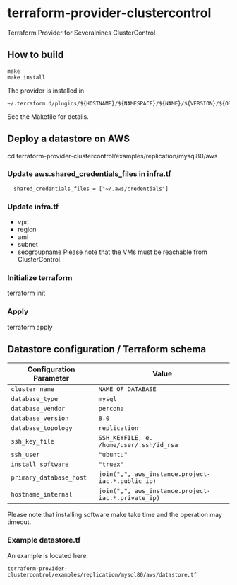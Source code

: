 # terraform-provider-clustercontrol
Terraform Provider for Severalnines ClusterControl



## How to build
```
make
make install
```
The provider is installed in
```
~/.terraform.d/plugins/${HOSTNAME}/${NAMESPACE}/${NAME}/${VERSION}/${OS_ARCH}
```
See the Makefile for details.


## Deploy a datastore on AWS
cd terraform-provider-clustercontrol/examples/replication/mysql80/aws
### Update aws.shared_credentials_files in infra.tf
```
  shared_credentials_files = ["~/.aws/credentials"]
```
### Update infra.tf
- vpc
- region
- ami
- subnet
- secgroupname
Please note that the VMs must be reachable from ClusterControl.
### Initialize terraform
terraform init
### Apply
terraform apply

## Datastore configuration / Terraform schema
| Configuration Parameter     | Value                                            |
|-----------------------------|--------------------------------------------------|
| `cluster_name`              | `NAME_OF_DATABASE`                                   |
| `database_type`             | `mysql`                                        |
| `database_vendor`           | `percona`                                     |
| `database_version`          | `8.0`                                  |
| `database_topology`         | `replication`                                  |
| `ssh_key_file`              | `SSH_KEYFILE, e. /home/user/.ssh/id_rsa`                      |
| `ssh_user`                  | `"ubuntu"`                                       |
| `install_software`          | `"truex"`                                        |
| `primary_database_host`     | `join(",", aws_instance.project-iac.*.public_ip)`|
| `hostname_internal`         | `join(",", aws_instance.project-iac.*.private_ip)`|

Please note that installing software make take time and the operation may timeout.

### Example datastore.tf
An example is located here:
```
terraform-provider-clustercontrol/examples/replication/mysql80/aws/datastore.tf
```

